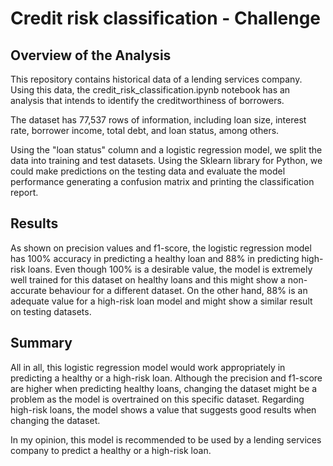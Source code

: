 # Credit risk classification - Challenge

## Overview of the Analysis

This repository contains historical data of a lending services company. Using this data, the credit_risk_classification.ipynb notebook has an analysis that intends to identify the creditworthiness of borrowers.  

The dataset has 77,537 rows of information, including loan size, interest rate, borrower income, total debt, and loan status, among others.  

Using the "loan status" column and a logistic regression model, we split the data into training and test datasets. Using the Sklearn library for Python, we could make predictions on the testing data and evaluate the model performance generating a confusion matrix and printing the classification report.  

## Results

As shown on precision values and f1-score, the logistic regression model has 100% accuracy in predicting a healthy loan and 88% in predicting high-risk loans. Even though 100% is a desirable value, the model is extremely well trained for this dataset on healthy loans and this might show a non-accurate behaviour for a different dataset. On the other hand, 88% is an adequate value for a high-risk loan model and might show a similar result on testing datasets.


## Summary

All in all, this logistic regression model would work appropriately in predicting a healthy or a high-risk loan. Although the precision and f1-score are higher when predicting healthy loans, changing the dataset might be a problem as the model is overtrained on this specific dataset. Regarding  high-risk loans, the model shows a value that suggests good results when changing the dataset. 

In my opinion, this model is recommended to be used by a lending services company to predict a healthy or a high-risk loan.
